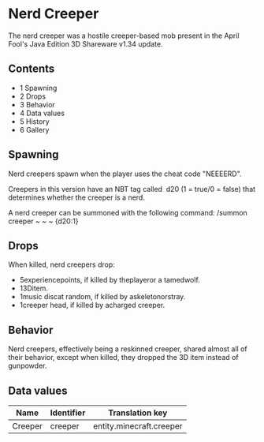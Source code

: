# Nerd Creeper
The nerd creeper was a hostile creeper-based mob present in the April Fool's Java Edition 3D Shareware v1.34 update.

## Contents
- 1 Spawning
- 2 Drops
- 3 Behavior
- 4 Data values
- 5 History
- 6 Gallery

## Spawning
Nerd creepers spawn when the player uses the cheat code "NEEEERD".

Creepers in this version have an NBT tag called  d20 (1 = true/0 = false) that determines whether the creeper is a nerd.

A nerd creeper can be summoned with the following command: /summon creeper ~ ~ ~ {d20:1}

## Drops
When killed, nerd creepers drop: 

- 5experiencepoints, if killed by theplayeror a tamedwolf.
- 13Ditem.
- 1music discat random, if killed by askeletonorstray.
- 1creeper head, if killed by acharged creeper.

## Behavior
Nerd creepers, effectively being a reskinned creeper, shared almost all of their behavior, except when killed, they dropped the 3D item instead of gunpowder.

## Data values
| Name    | Identifier | Translation key          |
|---------|------------|--------------------------|
| Creeper | creeper    | entity.minecraft.creeper |


